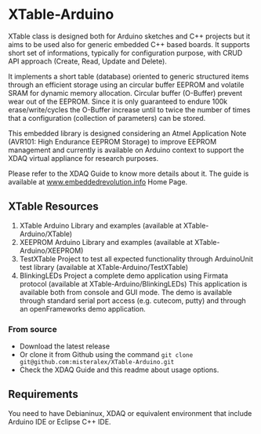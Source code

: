 # XTable-Arduino
XTable class is designed both for Arduino sketches and C++ projects but it aims to be used also for generic embedded C++ based boards. It supports short set of informations, typically for configuration purpose, with CRUD API approach (Create, Read, Update and Delete).

It implements a short table (database) oriented to generic structured items through an efficient storage using an circular buffer EEPROM and volatile SRAM for dynamic memory allocation. Circular buffer (O-Buffer) prevent wear out of the EEPROM. Since it is only guaranteed to endure 100k erase/write/cycles the O-Buffer increase until to twice the number of times that a configuration (collection of parameters) can be stored.

This embedded library is designed considering an Atmel Application Note (AVR101: High Endurance EEPROM Storage) to improve EEPROM management and currently is available on Arduino context to support the XDAQ virtual appliance for research purposes.

Please refer to the XDAQ Guide to know more details about it. The guide is available at www.embeddedrevolution.info Home Page.


## XTable Resources

1. XTable Arduino Library and examples (available at XTable-Arduino/XTable)
2. XEEPROM Arduino Library and examples (available at XTable-Arduino/XEEPROM)
3. TestXTable Project to test all expected functionality through ArduinoUnit test library (available at XTable-Arduino/TestXTable)
4. BlinkingLEDs Project a complete demo application using Firmata protocol (available at XTable-Arduino/BlinkingLEDs)
   This application is available both from console and GUI mode. The demo is available through standard serial port access (e.g. cutecom, putty) and through an openFrameworks demo application.


### From source
- Download the latest release
- Or clone it from Github using the command `git clone git@github.com:misteralex/XTable-Arduino.git`
- Check the XDAQ Guide and this readme about usage options.


## Requirements
You need to have Debianinux, XDAQ or equivalent environment that include Arduino IDE or Eclipse C++ IDE.
